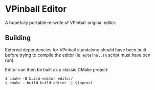 VPinball Editor
===============

A hopefully portable re-write of VPinball original editor.


Building
--------

External dependencies for VPinball standalone should have been built before
trying to compile the editor (ie: `external.sh` script must have ben run).

Editor can then be built as a classic CMake project:

```shell-session
$ cmake -B build-editor editor/
$ cmake --build build-editor -j $(nproc)
```
